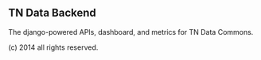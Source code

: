TN Data Backend
---------------

The django-powered APIs, dashboard, and metrics for TN Data Commons.

(c) 2014 all rights reserved.
